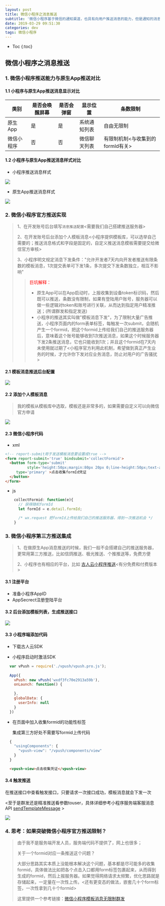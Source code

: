 ```yaml
---
layout: post
title: 微信小程序之消息推送
subtitle: '微信小程序基于微信的通知渠道，也具有向用户推送消息的能力，但是通知的消息会出现在聊天列表中，并不是像原生App那样直接从顶部弹窗，也没用锁屏显示的能力'
date: 2019-03-29 09:51:30
categories: dev
tags: 微信小程序
---
```


* Toc
{:toc}

## 微信小程序之消息推送
### 1. 微信小程序推送能力与原生App推送对比

#### 1.1 小程序与原生App推送消息显示对比

| 类别       | 是否会唤醒屏幕 | 是否会弹窗 | 显示位置     | 条数限制                         |
| ---------- | -------------- | ---------- | ------------ | -------------------------------- |
| 原生App    | 是             | 是         | 系统通知列表 | 自由无限制                       |
| 微信小程序 | 否             | 否         | 微信聊天列表 | 有限制机制<与收集到的formId有关> |

#### 1.2 小程序与原生App推送消息样式对比

- 小程序推送消息样式

![](/assets/article/2019/03/notice-mini.png)

- 原生App推送消息样式

![](/assets/article/2019/03/notice-app.jpeg)

### 2. 微信小程序官方推送实现

> 1、在开发账号后台填写`消息推送配置`<需要我们自己搭建推送服务器>
>
> 2、在开发账号后台添加个人模板消息<小程序提供模板库，可以选举自己需要的；推送消息格式和字段是固定的，自定义推送消息模板需要提交给微信官方审核>
>
> 3、小程序明文规定消息下发条件："允许开发者7天内向开发者推送有限条数的模板消息，1次提交表单可下发1条，多次提交下发条数独立，相互不影响"
>
> > <span style='color:red;'>巨坑解释：</span>
> >
> > - 原生App可以在App启动时，上报收集到设备token标识码，然后既可以推送，条数没有限制，如果有登陆用户账号，服务器可以做一些逻辑对token和账号进行关联，从而达到指定用户精准推送；(所谓群发和指定发送)
> > - 小程序的推送其实叫做"模板消息下发"，为了限制大量广告推送，小程序页面内的form表单标签，每触发一次submit，会随机产生一个formid，把这个formid上传给我们自己的推送服务器后，意味着这个账号能够收到1次推送消息，如果这个时候服务器下发2条推送消息，它也只能收到1次；并且这个formid在7天内未使用就过期了<小程序官方利用此机制，希望做到真正产生业务的时候，才允许你下发对应业务消息，防止对用户的广告骚扰>
>

#### 2.1 模板消息推送后台配置

![](/assets/article/2019/03/消息服务器配置.png)



#### 2.2 添加个人模板消息

> 我的模板从模板库中选取，模板还是非常多的，如果需要自定义可以向微信官方申请

![](/assets/article/2019/03/模板消息.png)



#### 2.3 微信小程序代码

- xml

```HTML
<!-- report-submit用于发送模板消息要设置成true -->
<form report-submit='true' bindsubmit='collectFormid'>
  <button form-type='submit' 
          style='height:50px;margin:80px 20px 0;line-height:50px;text-align:center;'
     type='primary' >点击收集formId凭证
  </button>
</form>
```

- js

```js
  	collectFormid: function(e){
      // 获得随机formId
      let formId = e.detail.formId;
      
      /* wx.request 把formId上传给我们自己的推送服务器，得到一次推送机会 */
    }
```

### 3. 微信小程序第三方推送集成

> 1、在做原生App消息推送的时候，我们一般不会搭建自己的推送服务器，更常用第三方推送，比如信鸽推送、极光推送、个推推送等，免费方便
>
> 2、小程序也有相应的平台，比如 [古人云小程序推送](<https://mssnn.cn/>)<有分免费和付费版本>



#### 3.1 注册平台

- 准备小程序AppID
- AppSecrect注册登陆平台

#### 3.2 后台添加模板列表，生成推送接口

![](/assets/article/2019/03/古人云模板.png)

#### 3.3 小程序端添加代码

- 下载古人云SDK

- 小程序启动时激活SDK

```js
  var vPush = require('./vpush/vpush.pro.js');
  
  App({
    vPush: new vPush('wxdf3fc70e2913a59b'),
    onLaunch: function() {
  
    },
    globalData: {
      userInfo: null
    }
  })
```

- 在页面中加入收集formid的功能性标签

  集成第三方好处不需要写formid上传代码

```js
  {
    "usingComponents": {
      "vpush-view": "/vpush/components/view"
    }
  }
```

```html
  <vpush-view>点击收集凭证</vpush-view>
```

#### 3.4 触发推送

在推送接口中查看触发接口，只要请求一次接口成功，模板消息就会下发一次

<至于是群发还是精准推送看参数touser，具体详细参考小程序服务端客服消息API [sendTemplateMessage](<https://developers.weixin.qq.com/miniprogram/dev/api-backend/sendTemplateMessage.html>) >

![](/assets/article/2019/03/古人云推送接口.png)



### 4. 思考：如果突破微信小程序官方推送限制？

> 由于我不是服务端开发人员，服务端代码不提供了，网上也很多；
>
> 关于一个formid对应一条推送这个问题？
>
> 大部分思路其实本质上没能根本解决这个问题，基本都是尽可能多的收集formid，具体做法比如把各个点击入口都用form标签包裹起来，从而得到生成的formid，然后上报服务器。如果觉得网络请求太频繁，优化思路就是存储起来，一定量在一次性上传。<还有更变态的做法，嵌套几十个form标签，一次性拿到几十个formid>
>
> 这里提供一个参考链接：[微信小程序模板消息无限制群发](<https://blog.csdn.net/qq_38125123/article/details/74910784>)